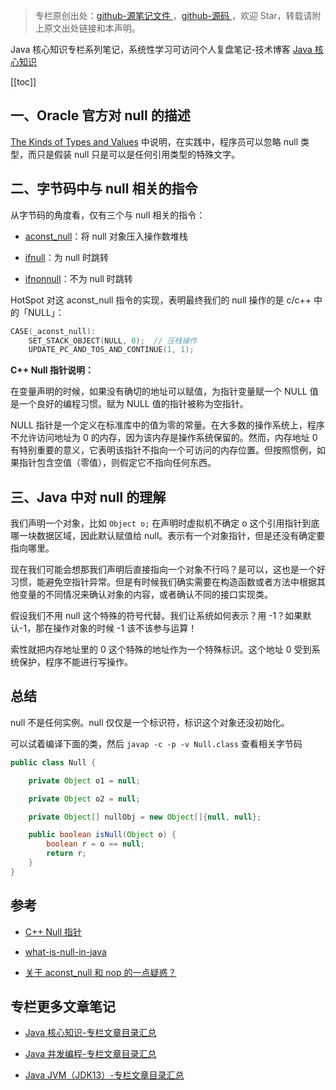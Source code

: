 > 专栏原创出处：[github-源笔记文件 ](https://github.com/GourdErwa/review-notes/tree/master/language/java-core) ，[github-源码 ](https://github.com/GourdErwa/java-advanced/tree/master/java-core)，欢迎 Star，转载请附上原文出处链接和本声明。

Java 核心知识专栏系列笔记，系统性学习可访问个人复盘笔记-技术博客 [Java 核心知识 ](https://review-notes.top/language/java-core/)

[[toc]]

## 一、Oracle 官方对 null 的描述

[The Kinds of Types and Values](https://docs.oracle.com/javase/specs/jls/se8/html/jls-4.html#jls-4.1) 中说明，在实践中，程序员可以忽略 null 类型，而只是假装 null 只是可以是任何引用类型的特殊文字。

## 二、字节码中与 null 相关的指令
从字节码的角度看，仅有三个与 null 相关的指令：

- [aconst_null](https://docs.oracle.com/javase/specs/jvms/se8/html/jvms-6.html#jvms-6.5.aconst_null)：将 null 对象压入操作数堆栈

- [ifnull](https://docs.oracle.com/javase/specs/jvms/se8/html/jvms-6.html#jvms-6.5.ifnull)：为 null 时跳转

- [ifnonnull](https://docs.oracle.com/javase/specs/jvms/se8/html/jvms-6.html#jvms-6.5.ifnonnull)：不为 null 时跳转

HotSpot 对这 aconst_null 指令的实现，表明最终我们的 null 操作的是 c/c++ 中的「NULL」：
```c
CASE(_aconst_null): 
    SET_STACK_OBJECT(NULL, 0);  // 压栈操作
    UPDATE_PC_AND_TOS_AND_CONTINUE(1, 1);
```

**C++ Null 指针说明：**

在变量声明的时候，如果没有确切的地址可以赋值，为指针变量赋一个 NULL 值是一个良好的编程习惯。赋为 NULL 值的指针被称为空指针。

NULL 指针是一个定义在标准库中的值为零的常量。在大多数的操作系统上，程序不允许访问地址为 0 的内存，因为该内存是操作系统保留的。然而，内存地址 0 有特别重要的意义，它表明该指针不指向一个可访问的内存位置。但按照惯例，如果指针包含空值（零值），则假定它不指向任何东西。

## 三、Java 中对 null 的理解
我们声明一个对象，比如 `Object o;` 在声明时虚拟机不确定 o 这个引用指针到底哪一块数据区域，因此默认赋值给 null。表示有一个对象指针，但是还没有确定要指向哪里。

现在我们可能会想那我们声明后直接指向一个对象不行吗？是可以，这也是一个好习惯，能避免空指针异常。但是有时候我们确实需要在构造函数或者方法中根据其他变量的不同情况来确认对象的内容，或者确认不同的接口实现类。

假设我们不用 null 这个特殊的符号代替。我们让系统如何表示？用 -1？如果默认-1，那在操作对象的时候 -1 该不该参与运算！

索性就把内存地址里的 0 这个特殊的地址作为一个特殊标识。这个地址 0 受到系统保护，程序不能进行写操作。

## 总结

null 不是任何实例。null 仅仅是一个标识符，标识这个对象还没初始化。


可以试着编译下面的类，然后 `javap -c -p -v Null.class` 查看相关字节码
```java
public class Null {

    private Object o1 = null;

    private Object o2 = null;

    private Object[] nullObj = new Object[]{null, null};

    public boolean isNull(Object o) {
        boolean r = o == null;
        return r;
    }    
}
```
## 参考
- [C++ Null 指针 ](https://www.runoob.com/cplusplus/cpp-null-pointers.html)

- [what-is-null-in-java](https://stackoverflow.com/questions/2707322/what-is-null-in-java)

- [关于 aconst_null 和 nop 的一点疑惑？](https://www.zhihu.com/question/55437438)
## 专栏更多文章笔记
- [Java 核心知识-专栏文章目录汇总 ](https://gourderwa.blog.csdn.net/article/details/104020339)

- [Java 并发编程-专栏文章目录汇总 ](https://blog.csdn.net/xiaohulunb/article/details/103594468)

- [Java JVM（JDK13）-专栏文章目录汇总 ](https://blog.csdn.net/xiaohulunb/article/details/103828570)